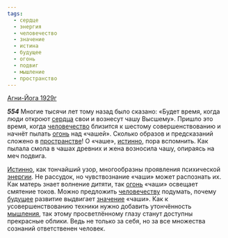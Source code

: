 ```yaml
---
tags:
  - сердце
  - энергия
  - человечество
  - значение
  - истина
  - будущее
  - огонь
  - подвиг
  - мышление
  - пространство
---
```


[Агни-Йога 1929г](/agni/1929)

___554___
Многие тысячи лет тому назад было сказано: «Будет время, когда люди откроют [сердца](/tag/#сердце) свои и вознесут чашу Высшему». Пришло это время, когда [человечество](/tag/#человечество) близится к шестому совершенствованию и начнёт пылать [огонь](/tag/#огонь) над «чашей». Сколько образов и предсказаний сложено в [пространстве](/tag/#пространство)! О «чаше», [истинно](/tag/#истина), пора вспомнить. Как пылала смола в чашах древних и жена возносила чашу, опираясь на меч подвига.   

[Истинно](/tag/#истина), как тончайший узор, многообразны проявления психической [энергии](/tag/#энергия). Не рассудок, но чувствознание «чаши» может распознать их. Как матерь знает волнение дитяти, так [огонь](/tag/#огонь) «чаши» освещает смятение токов. Можно предложить [человечеству](/tag/#человечество) подумать, почему [будущее](/tag/#будущее) развитие выдвигает [значение](/tag/#значение) «чаши». Как к усовершенствованию техники нужно добавить утончённость [мышления](/tag/#мышление), так этому просветлённому глазу станут доступны прекрасные облики. Ведь не только за себя, но за все множества сознаний ответственен человек.